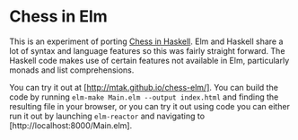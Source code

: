 Chess in Elm
============

This is an experiment of porting [Chess in
Haskell](https://github.com/mtak/chess-hs). Elm and Haskell share a lot of
syntax and language features so this was fairly straight forward. The Haskell
code makes use of certain features not available in Elm, particularly
monads and list comprehensions.

You can try it out at [http://mtak.github.io/chess-elm/]. You can build the
code by running `elm-make Main.elm --output index.html` and finding the
resulting file in your browser, or you can try it out using code you can either
run it out by launching `elm-reactor` and navigating to
[http://localhost:8000/Main.elm].
